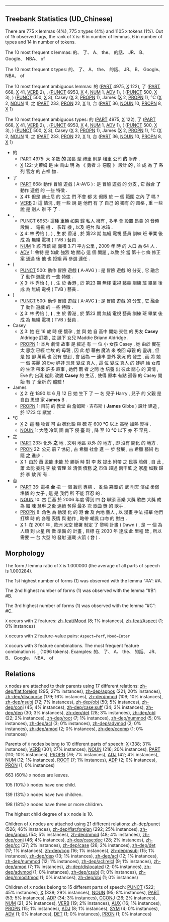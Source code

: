 

--------------------------------------------------------------------------------

## Treebank Statistics (UD_Chinese)

There are 775 `X` lemmas (4%), 775 `X` types (4%) and 1105 `X` tokens (1%).
Out of 15 observed tags, the rank of `X` is: 6 in number of lemmas, 6 in number of types and 14 in number of tokens.

The 10 most frequent `X` lemmas: 的、 了、 A、 the、 的話、 JR、 B、 Google、 NBA、 of

The 10 most frequent `X` types:  的、 了、 A、 the、 的話、 JR、 B、 Google、 NBA、 of

The 10 most frequent ambiguous lemmas: 的 ([PART]() 4975, [X]() 122), 了 ([PART]() 668, [X]() 41, [VERB]() 2), , ([PUNCT]() 6953, [X]() 4, [NUM]() 1, [ADV]() 1), ( ([PUNCT]() 500, [X]() 3), ) ([PUNCT]() 500, [X]() 3), Casey ([X]() 3, [PROPN]() 1), James ([X]() 2, [PROPN]() 1), °C ([X]() 2, [NOUN]() 1), 之 ([PART]() 233, [PRON]() 22, [X]() 1), 台 ([PART]() 36, [NOUN]() 10, [PROPN]() 8, [X]() 1)

The 10 most frequent ambiguous types:  的 ([PART]() 4975, [X]() 122), 了 ([PART]() 668, [X]() 41, [VERB]() 2), , ([PUNCT]() 6953, [X]() 4, [NUM]() 1, [ADV]() 1), ( ([PUNCT]() 500, [X]() 3), ) ([PUNCT]() 500, [X]() 3), Casey ([X]() 3, [PROPN]() 1), James ([X]() 2, [PROPN]() 1), °C ([X]() 2, [NOUN]() 1), 之 ([PART]() 233, [PRON]() 22, [X]() 1), 台 ([PART]() 36, [NOUN]() 10, [PROPN]() 8, [X]() 1)


* 的
  * [PART]() 4975: 大 多數 <b>的</b> 加長 型 禮車 則是 租車 公司 <b>的</b> 財產 .
  * [X]() 122: 史萊姆 是 由 鳥山 明 為 《 勇者 斗 惡龍 》 設計 <b>的</b> , 並 成 為 了 系列 官方 的 吉祥 物 .
* 了
  * [PART]() 668: 動作 冒險 遊戲 ( A-AVG ) : 是 冒險 遊戲 的 分支 , 它 融合 <b>了</b> 動作 遊戲 的 一些 特徵 .
  * [X]() 41: 但是 迪士尼 的 公主 們 不會 都 太 侷限 於 一 個 範圍 之內 <b>了</b> 嗎 ?
  * [VERB]() 2: 這 情況 , 輕 一些 說 是 他們 有 了 自己 的 獨有 的 風格 , 重 一些 說 是 別人 辦 不 <b>了</b> .
* ,
  * [PUNCT]() 6953: 這種 車輛 如果 歸 私人 擁有 <b>,</b> 多半 會 設置 昂貴 的 音頻 設備 、 電視 機 、 影碟 機 <b>,</b> 以及 吧台 和 冰箱 .
  * [X]() 4: 林 秀怡 ( <b>,</b> ) , 生 於 香港 , 於 第23 期 無綫 電視 藝員 訓練 班 畢業 後 成 為 無綫 電視 ( TVB ) 藝員 .
  * [NUM]() 1: 該 市鎮 總 面積 3.71 平方公里 <b>,</b> 2009 年 時 的 人口 為 64 人 .
  * [ADV]() 1: 魯特 是 如此 強烈 地 關心 這 個 問題 <b>,</b> 以致 於 當 第十七 條 修正 案 通過 後 他 也 拒絕 再 參選 連任 .
* (
  * [PUNCT]() 500: 動作 冒險 遊戲 <b>(</b> A-AVG ) : 是 冒險 遊戲 的 分支 , 它 融合 了 動作 遊戲 的 一些 特徵 .
  * [X]() 3: 林 秀怡 <b>(</b> , ) , 生 於 香港 , 於 第23 期 無綫 電視 藝員 訓練 班 畢業 後 成 為 無綫 電視 ( TVB ) 藝員 .
* )
  * [PUNCT]() 500: 動作 冒險 遊戲 ( A-AVG <b>)</b> : 是 冒險 遊戲 的 分支 , 它 融合 了 動作 遊戲 的 一些 特徵 .
  * [X]() 3: 林 秀怡 ( , <b>)</b> , 生 於 香港 , 於 第23 期 無綫 電視 藝員 訓練 班 畢業 後 成 為 無綫 電視 ( TVB ) 藝員 .
* Casey
  * [X]() 3: 她 在 16 歲 時 便 懷孕 , 並 與 她 自 高中 開始 交往 的 男友 <b>Casey</b> Aldridge 訂婚 , 並 誕下 女兒 Maddie Briann Aldridge .
  * [PROPN]() 1: 本片 劇情 故事 是 敘述 有 一 位 小 女孩 Casey , 她 由於 實在 太 思念 已經 亡故 的 母親 , 因 此 想 藉由 魔法 來 喚回 母親 的 靈魂 , 但是 她 卻 萬萬 也 沒有 想到 , 會 因為 一 連串 意外 狀況 的 發生 , 而 將 她 一 個 美麗 的 Eve 娃娃 玩具 變成 真人 , 這 位 變成 真人 的 娃娃 給 女孩 的 生活 帶來 許多 趣事 , 她們 兩 者 之間 也 培養 出 彼此 關心 的 真情 , Eve 的 出現 從此 改變 <b>Casey</b> 的 生活 , 使得 原本 有點 孤僻 的 Casey 開始 有 了 全新 的 體驗 !
* James
  * [X]() 2: 在 1890 年 6 月 12 日 她 生下 了 一 名 兒子 Harry , 兒子 的 父親 是 自由 思想 家 <b>James</b> B .
  * [PROPN]() 1: 目前 的 教堂 由 詹姆斯 · 吉布斯 ( <b>James</b> Gibbs ) 設計 建造 , 於 1723 年 獻堂 .
* °C
  * [X]() 2: 這 種 物質 可 由 硫化鉛 與 硫 在 600 <b>°C</b> 以上 高壓 加熱 製得 .
  * [NOUN]() 1: 大陸 冷氣 團 南下 侵 臺 時 , 降 至 10 <b>°C</b> 以下 亦 不 罕見 .
* 之
  * [PART]() 233: 化外 <b>之</b> 地 , 文明 地區 以外 的 地方 , 即 沒有 開化 的 地方 .
  * [PRON]() 22: 公元 前 7 世紀 , 古 希臘 社會 進 一 步 發展 , 古 希臘 藝術 也 隨 <b>之</b> 進步 .
  * [X]() 1: 由於 蕭 孟能 未能 於 勝訴 時 對 李 敖 提出 附帶 之 民事 賠償 , 自 此 , 蕭 孟能 委託 李 敖 管理 並 清償 債務 <b>之</b> 市值 超過 兩千萬 之 家產 如數 歸 於 李 敖 所 有 .
* 台
  * [PART]() 36: 電視 <b>台</b> 把 一 個 跋扈 專橫 、 亂倫 篡國 的 武 則天 演成 柔弱 堪憐 的 女子 , 這 是 我們 所 不能 容忍 的 .
  * [NOUN]() 10: 古 巨基 於 2006 年度 得到 四 <b>台</b> 聯頒 音樂 大獎 歌曲 大獎 成 為 繼 陳 慧琳 之後 連續 奪得 最多 次 歌曲 獎 的 歌手 .
  * [PROPN]() 8: 角色 為 動漫 化 的 港 <b>台</b> 及 內地 藝人 , 以 漫畫 手法 描摹 他們 打牌 時 的 各種 表情 與 動作 , 略帶 嘲諷 口吻 的 對白 .
  * [X]() 1: 在 2001 年 , 歐洲 太空 總署 制定 了 黎明 計畫 ( Dawn ) , 是 一 個 為 人類 到 火星 所 做 準備 的 計畫 , 目標 在 2030 年 達成 此 里程 碑 , 所以 需要 一 台 大型 的 發射 運載 火箭 ( <b>台</b> ) .

## Morphology

The form / lemma ratio of `X` is 1.000000 (the average of all parts of speech is 1.000284).

The 1st highest number of forms (1) was observed with the lemma “#A”: #A.

The 2nd highest number of forms (1) was observed with the lemma “#B”: #B.

The 3rd highest number of forms (1) was observed with the lemma “#C”: #C.

`X` occurs with 2 features: [zh-feat/Mood]() (8; 1% instances), [zh-feat/Aspect]() (1; 0% instances)

`X` occurs with 2 feature-value pairs: `Aspect=Perf`, `Mood=Inter`

`X` occurs with 3 feature combinations.
The most frequent feature combination is `_` (1096 tokens).
Examples: 的、 了、 A、 the、 的話、 JR、 B、 Google、 NBA、 of


## Relations

`X` nodes are attached to their parents using 17 different relations: [zh-dep/flat:foreign]() (295; 27% instances), [zh-dep/appos]() (221; 20% instances), [zh-dep/discourse]() (179; 16% instances), [zh-dep/nmod]() (109; 10% instances), [zh-dep/nsubj]() (72; 7% instances), [zh-dep/obj]() (50; 5% instances), [zh-dep/conj]() (45; 4% instances), [zh-dep/case:suff]() (34; 3% instances), [zh-dep/dep]() (30; 3% instances), [zh-dep/det]() (28; 3% instances), [zh-dep/obl]() (22; 2% instances), [zh-dep/root]() (7; 1% instances), [zh-dep/nummod]() (5; 0% instances), [zh-dep/acl]() (3; 0% instances), [zh-dep/advmod]() (2; 0% instances), [zh-dep/amod]() (2; 0% instances), [zh-dep/ccomp]() (1; 0% instances)

Parents of `X` nodes belong to 10 different parts of speech: [X]() (338; 31% instances), [VERB]() (301; 27% instances), [NOUN]() (216; 20% instances), [PART]() (110; 10% instances), [PROPN]() (76; 7% instances), [ADJ]() (42; 4% instances), [NUM]() (12; 1% instances), [ROOT]() (7; 1% instances), [ADP]() (2; 0% instances), [PRON]() (1; 0% instances)

663 (60%) `X` nodes are leaves.

105 (10%) `X` nodes have one child.

139 (13%) `X` nodes have two children.

198 (18%) `X` nodes have three or more children.

The highest child degree of a `X` node is 10.

Children of `X` nodes are attached using 21 different relations: [zh-dep/punct]() (526; 46% instances), [zh-dep/flat:foreign]() (292; 25% instances), [zh-dep/appos]() (54; 5% instances), [zh-dep/nmod]() (48; 4% instances), [zh-dep/conj]() (46; 4% instances), [zh-dep/case:dec]() (28; 2% instances), [zh-dep/cc]() (27; 2% instances), [zh-dep/case]() (26; 2% instances), [zh-dep/det]() (17; 1% instances), [zh-dep/cop]() (16; 1% instances), [zh-dep/nsubj]() (15; 1% instances), [zh-dep/dep]() (13; 1% instances), [zh-dep/acl]() (12; 1% instances), [zh-dep/nummod]() (12; 1% instances), [zh-dep/acl:relcl]() (9; 1% instances), [zh-dep/amod]() (7; 1% instances), [zh-dep/dislocated]() (2; 0% instances), [zh-dep/advmod]() (1; 0% instances), [zh-dep/csubj]() (1; 0% instances), [zh-dep/nmod:tmod]() (1; 0% instances), [zh-dep/obj]() (1; 0% instances)

Children of `X` nodes belong to 15 different parts of speech: [PUNCT]() (522; 45% instances), [X]() (338; 29% instances), [NOUN]() (95; 8% instances), [PART]() (53; 5% instances), [ADP]() (34; 3% instances), [CCONJ]() (26; 2% instances), [NUM]() (21; 2% instances), [VERB]() (19; 2% instances), [AUX]() (16; 1% instances), [PROPN]() (15; 1% instances), [ADJ]() (8; 1% instances), [SYM]() (4; 0% instances), [ADV]() (1; 0% instances), [DET]() (1; 0% instances), [PRON]() (1; 0% instances)

